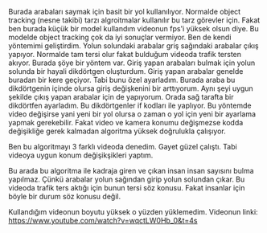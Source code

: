 Burada arabaları saymak için basit bir yol kullanılıyor. 
Normalde object tracking (nesne takibi) tarzı algroitmalar kullanılır bu tarz görevler için. 
Fakat ben burada küçük bir model kullandım videonun fps'i yüksek olsun diye. 
Bu modelde object tracking çok da iyi sonuçlar vermiyor. Ben de kendi yöntemimi geliştirdim.
Yolun solundaki arabalar griş sağındaki arabalar çıkış yapıyor. 
Normalde tam tersi olur fakat bulduğum videoda trafik tersten akıyor. 
Burada şöye bir yöntem var. Giriş yapan arabaları bulmak için yolun solunda bir hayali dikdörtgen oluşturdum. 
Giriş yapan arabalar genelde buradan bir kere geçiyor. Tabi bunu özel ayarladım. 
Burada araba bu dikdörtgenin içinde olursa giriş değişkenini bir arttıyorum. 
Aynı şeyi uygun şekilde çıkış yapan arabalar için de yapıyorum. Orada sağ tarafta bir dikdörtfen ayarladım. 
Bu dikdörtgenler if kodları ile yaplıyor. 
Bu yöntemde video değişirse yani yeni bir yol olursa o zaman o yol için yeni bir ayarlama yapmak gerekebilir. 
Fakat video ve kamera konumu değişmezse kodda değişikliğe gerek kalmadan algoritma yüksek doğrulukla çalışıyor.

Ben bu algoritmayı 3 farklı  videoda denedim. Gayet güzel çalıştı. 
Tabi videoya uygun konum değişikşikleri yaptım. 

Bu arada bu algoritma ile kadraja giren ve çıkan insan insan sayısını bulma yapılmaz.
Çünkü arabalar yolun sağından girip yolun solundan çıkar. Bu videoda trafik ters aktığı için bunun tersi söz konusu.
Fakat insanlar için böyle bir durum söz konusu değil. 


Kullandığım videonun boyutu yüksek o yüzden yüklemedim. Videonun linki:
https://www.youtube.com/watch?v=wqctLW0Hb_0&t=4s
